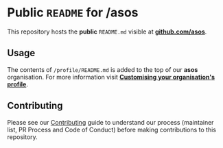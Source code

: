 # Public `README` for **/asos**

This repository hosts the **public** `README.md` visible at [**github.com/asos**](https://github.com/asos).

## Usage

The contents of `/profile/README.md` is added to the top of our **asos** organisation. For more information visit [**Customising your organisation's profile**](https://docs.github.com/en/organizations/collaborating-with-groups-in-organizations/customizing-your-organizations-profile#adding-a-member-only-organization-profile-readme).

## Contributing

Please see our [Contributing](docs/CONTRIBUTING.md) guide to understand our process (maintainer
list, PR Process and Code of Conduct) before making contributions to this repository.
